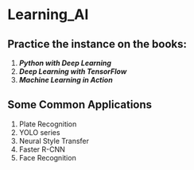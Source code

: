 # Learning_AI

## Practice the instance on the books:

1. **_Python with Deep Learning_**
2. **_Deep Learning with TensorFlow_**
3. **_Machine Learning in Action_**

## Some Common Applications

1. Plate Recognition
2. YOLO series
3. Neural Style Transfer
4. Faster R-CNN
5. Face Recognition
